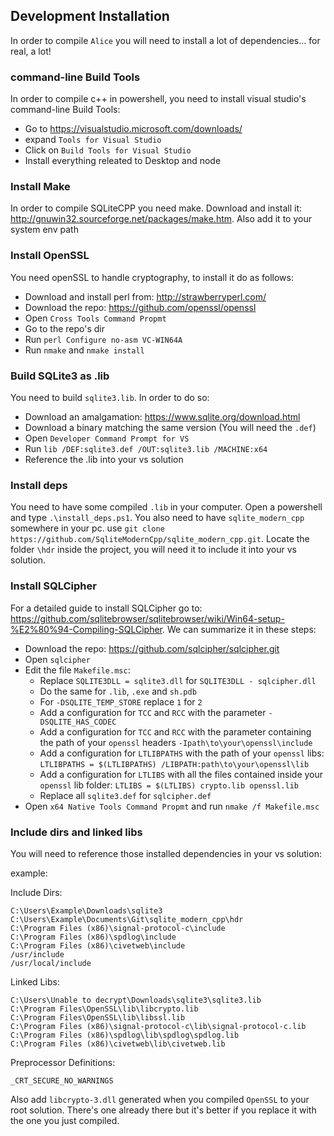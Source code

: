 ## Development Installation

In order to compile `Alice` you will need to install a lot of dependencies... for real, a lot!

### command-line Build Tools

In order to compile c++ in powershell, you need to install visual studio's command-line Build Tools:

- Go to https://visualstudio.microsoft.com/downloads/
- expand `Tools for Visual Studio`
- Click on `Build Tools for Visual Studio`
- Install everything releated to Desktop and node

### Install Make

In order to compile SQLiteCPP you need make. Download and install it: http://gnuwin32.sourceforge.net/packages/make.htm. Also add it to your system env path

### Install OpenSSL

You need openSSL to handle cryptography, to install it do as follows:

- Download and install perl from: http://strawberryperl.com/ 
- Download the repo: https://github.com/openssl/openssl
- Open `Cross Tools Command Propmt`
- Go to the repo's dir
- Run `perl Configure no-asm VC-WIN64A`
- Run `nmake` and `nmake install`

### Build SQLite3 as .lib

You need to build `sqlite3.lib`. In order to do so:

- Download an amalgamation: https://www.sqlite.org/download.html
- Download a binary matching the same version (You will need the `.def`) 
- Open `Developer Command Prompt for VS`
- Run `lib /DEF:sqlite3.def /OUT:sqlite3.lib /MACHINE:x64`
- Reference the .lib into your vs solution

### Install deps

You need to have some compiled `.lib` in your computer. Open a powershell and type `.\install_deps.ps1`.
You also need to have `sqlite_modern_cpp` somewhere in your pc. use `git clone https://github.com/SqliteModernCpp/sqlite_modern_cpp.git`. Locate the folder `\hdr` inside the project, you will need it to include it into your vs solution.

### Install SQLCipher

For a detailed guide to install SQLCipher go to: https://github.com/sqlitebrowser/sqlitebrowser/wiki/Win64-setup-%E2%80%94-Compiling-SQLCipher. We can summarize it in these steps:

- Download the repo: https://github.com/sqlcipher/sqlcipher.git
- Open `sqlcipher`
- Edit the file `Makefile.msc`:
  - Replace `SQLITE3DLL = sqlite3.dll` for `SQLITE3DLL - sqlcipher.dll`
  - Do the same for `.lib`, `.exe` and `sh.pdb`
  - For `-DSQLITE_TEMP_STORE` replace `1` for `2`
  - Add a configuration for `TCC` and `RCC` with the parameter `-DSQLITE_HAS_CODEC`
  - Add a configuration for `TCC` and `RCC` with the parameter containing the path of your `openssl` headers `-Ipath\to\your\openssl\include`
  - Add a configuration for `LTLIBPATHS` with the path of your `openssl` libs: `LTLIBPATHS = $(LTLIBPATHS) /LIBPATH:path\to\your\openssl\lib`
  - Add a configuration for `LTLIBS` with all the files contained inside your `openssl` lib folder: `LTLIBS = $(LTLIBS) crypto.lib openssl.lib`
  - Replace all `sqlite3.def` for `sqlcipher.def`
- Open `x64 Native Tools Command Propmt` and run `nmake /f Makefile.msc`

### Include dirs and linked libs

You will need to reference those installed dependencies in your vs solution:

example:

Include Dirs:
```
C:\Users\Example\Downloads\sqlite3
C:\Users\Example\Documents\Git\sqlite_modern_cpp\hdr
C:\Program Files (x86)\signal-protocol-c\include
C:\Program Files (x86)\spdlog\include
C:\Program Files (x86)\civetweb\include
/usr/include
/usr/local/include
```

Linked Libs:
```
C:\Users\Unable to decrypt\Downloads\sqlite3\sqlite3.lib
C:\Program Files\OpenSSL\lib\libcrypto.lib
C:\Program Files\OpenSSL\lib\libssl.lib
C:\Program Files (x86)\signal-protocol-c\lib\signal-protocol-c.lib
C:\Program Files (x86)\spdlog\lib\spdlog\spdlog.lib
C:\Program Files (x86)\civetweb\lib\civetweb.lib
```

Preprocessor Definitions: 
```
_CRT_SECURE_NO_WARNINGS
```

Also add `libcrypto-3.dll` generated when you compiled `OpenSSL` to your root solution. There's one already there but it's better if you replace it with the one you just compiled.